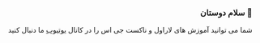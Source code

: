 ### <div align="right">سلام دوستان 👋</div>

<div align="right">
<p>شما می توانید آموزش های لاراول و ناکست جی اس را در کانال <a href="https://www.youtube.com/channel/UC8ehehZysXWXPCSTIXDGsuQ" target="_blank">یوتیوب</a> ما دنبال کنید</p>
</div>
